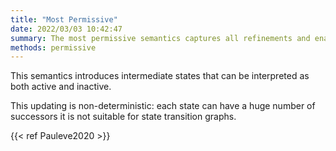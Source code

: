 ```yaml
---
title: "Most Permissive"
date: 2022/03/03 10:42:47
summary: The most permissive semantics captures all refinements and enables efficient reachability analysis
methods: permissive
---
```


This semantics introduces intermediate states that can be interpreted as both active and inactive.

This updating is non-deterministic: each state can have a huge number of successors
it is not suitable for state transition graphs.


{{< ref  Pauleve2020 >}}
